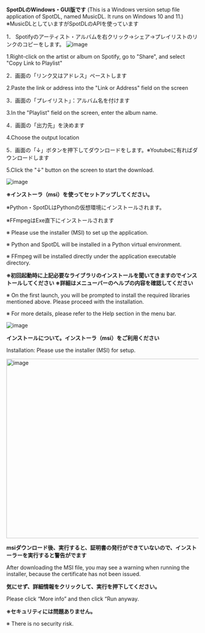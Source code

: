 **SpotDLのWindows・GUI版です**
(This is a Windows version setup file application of SpotDL, named MusicDL. It runs on Windows 10 and 11.)
※MusicDLとしていますがSpotDLのAPIを使っています

1． Spotifyのアーティスト・アルバムを右クリック→シェア→プレイリストのリンクのコピーをします。
![image](https://github.com/user-attachments/assets/9e4f2828-a267-412a-81eb-4aa5118f9e59)

1.Right-click on the artist or album on Spotify, go to "Share", and select "Copy Link to Playlist"

2．画面の「リンク又はアドレス」ペーストします

2.Paste the link or address into the "Link or Address" field on the screen

3．画面の「プレイリスト」：アルバム名を付けます

3.In the "Playlist" field on the screen, enter the album name.

4．画面の「出力先」を決めます

4.Choose the output location

5．画面の「↓」ボタンを押下してダウンロードをします。※Youtubeに有ればダウンロードします

5.Click the "↓" button on the screen to start the download.

![image](https://github.com/aps-sys/SpotDLWin/assets/72966280/2aaf1b3d-d6d4-4a02-ac98-5b5d071e1181)

**※インストーラ（msi）を使ってセットアップしてください。**

※Python・SpotDLはPythonの仮想環境にインストールされます。

※FFmpegはExe直下にインストールされます

※ Please use the installer (MSI) to set up the application.

※ Python and SpotDL will be installed in a Python virtual environment.

※ FFmpeg will be installed directly under the application executable directory.

**※初回起動時に上記必要なライブラリのインストールを聞いてきますのでインストールしてください**
**※詳細はメニューバーのヘルプの内容を確認してください**

  ※ On the first launch, you will be prompted to install the required libraries mentioned above. Please proceed with the installation.
  
  ※ For more details, please refer to the Help section in the menu bar.

![image](https://github.com/aps-sys/SpotDLWin/assets/72966280/f3db9ef2-eea8-498e-81a9-a9f537fcad2b)

**インストールについて。インストーラ（msi）をご利用ください**

Installation: Please use the installer (MSI) for setup.

<img width="506" height="470" alt="image" src="https://github.com/user-attachments/assets/48bd43c9-f900-4857-bdc9-d0e66a415701" />

**msiダウンロード後、実行すると、証明書の発行ができていないので、インストーラーを実行すると警告がでます**

After downloading the MSI file, you may see a warning when running the installer, because the certificate has not been issued.

**気にせず、詳細情報をクリックして、実行を押下してください。**

Please click “More info” and then click “Run anyway.

**※セキュリティには問題ありません。**

※ There is no security risk.
